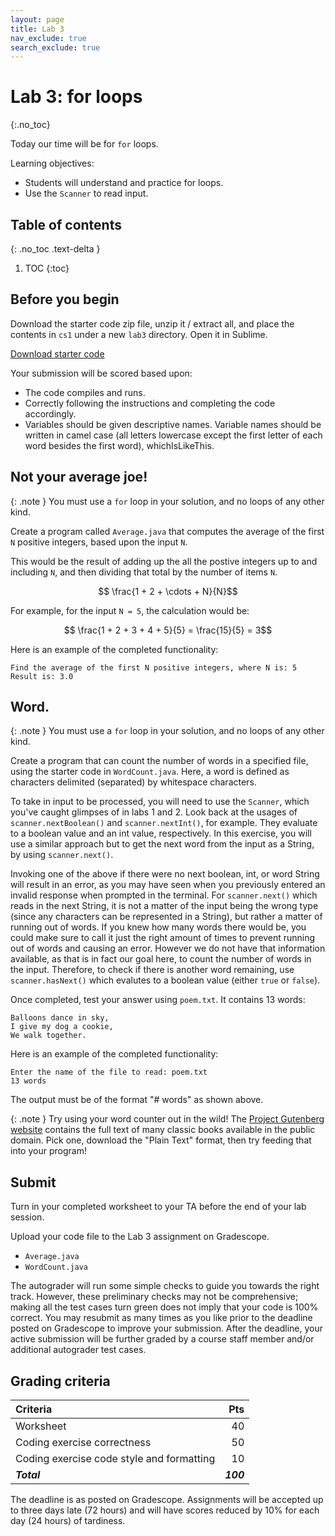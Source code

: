 ```yaml
---
layout: page
title: Lab 3
nav_exclude: true
search_exclude: true
---
```


# Lab 3: for loops
{:.no_toc}

Today our time will be for `for` loops.

Learning objectives:
- Students will understand and practice for loops.
- Use the `Scanner` to read input.

## Table of contents
{: .no_toc .text-delta }

1. TOC
{:toc}

## Before you begin

Download the starter code zip file, unzip it / extract all, and place the contents in `cs1` under a new `lab3` directory. Open it in Sublime.

<a href="https://github.com/UTEP-CS-1/website/raw/main{{page.url|relative_url}}../lab3_starter.zip" class="btn btn-green">Download starter code</a>


Your submission will be scored based upon:
- The code compiles and runs.
- Correctly following the instructions and completing the code accordingly.
- Variables should be given descriptive names. Variable names should be written in camel case (all letters lowercase except the first letter of each word besides the first word), whichIsLikeThis.

## Not your average joe!

{: .note }
You must use a `for` loop in your solution, and no loops of any other kind.

Create a program called `Average.java` that computes the average of the first `N` positive integers, based upon the input `N`.

This would be the result of adding up the all the postive integers up to and including `N`, and then dividing that total by the number of items `N`.

$$ \frac{1 + 2 + \cdots + N}{N}$$

For example, for the input `N = 5`, the calculation would be:

$$ \frac{1 + 2 + 3 + 4 + 5}{5} = \frac{15}{5} = 3$$

Here is an example of the completed functionality:
```
Find the average of the first N positive integers, where N is: 5
Result is: 3.0
```

## Word.

{: .note }
You must use a `for` loop in your solution, and no loops of any other kind.

Create a program that can count the number of words in a specified file, using the starter code in `WordCount.java`. Here, a word is defined as characters delimited (separated) by whitespace characters.

To take in input to be processed, you will need to use the `Scanner`, which you've caught glimpses of in labs 1 and 2. Look back at the usages of `scanner.nextBoolean()` and `scanner.nextInt()`, for example. They evaluate to a boolean value and an int value, respectively. In this exercise, you will use a similar approach but to get the next word from the input as a String, by using `scanner.next()`.

Invoking one of the above if there were no next boolean, int, or word String will result in an error, as you may have seen when you previously entered an invalid response when prompted in the terminal. For `scanner.next()` which reads in the next String, it is not a matter of the input being the wrong type (since any characters can be represented in a String), but rather a matter of running out of words. If you knew how many words there would be, you could make sure to call it just the right amount of times to prevent running out of words and causing an error. However we do not have that information available, as that is in fact our goal here, to count the number of words in the input. Therefore, to check if there is another word remaining, use `scanner.hasNext()` which evalutes to a boolean value (either `true` or `false`).

Once completed, test your answer using `poem.txt`. It contains 13 words:

	Balloons dance in sky,
	I give my dog a cookie,
	We walk together.

Here is an example of the completed functionality:
```
Enter the name of the file to read: poem.txt
13 words
```

The output must be of the format "# words" as shown above.

{: .note }
Try using your word counter out in the wild! The [Project Gutenberg website](https://www.gutenberg.org/browse/scores/top) contains the full text of many classic books available in the public domain. Pick one, download the "Plain Text" format, then try feeding that into your program!

## Submit

Turn in your completed worksheet to your TA before the end of your lab session.

Upload your code file to the Lab 3 assignment on Gradescope.

- `Average.java`
- `WordCount.java`

The autograder will run some simple checks to guide you towards the right track. However, these preliminary checks may not be comprehensive; making all the test cases turn green does not imply that your code is 100% correct. You may resubmit as many times as you like prior to the deadline posted on Gradescope to improve your submission. After the deadline, your active submission will be further graded by a course staff member and/or additional autograder test cases.

## Grading criteria

| **Criteria**                             |   **Pts** |
|:-----------------------------------------|----------:|
| Worksheet                                |        40 |
| Coding exercise correctness              |        50 |
| Coding exercise code style and formatting|        10 |
| **_Total_**                              | **_100_** |

The deadline is as posted on Gradescope.
Assignments will be accepted up to three days late (72 hours) and will have scores reduced by 10% for each day (24 hours) of tardiness.